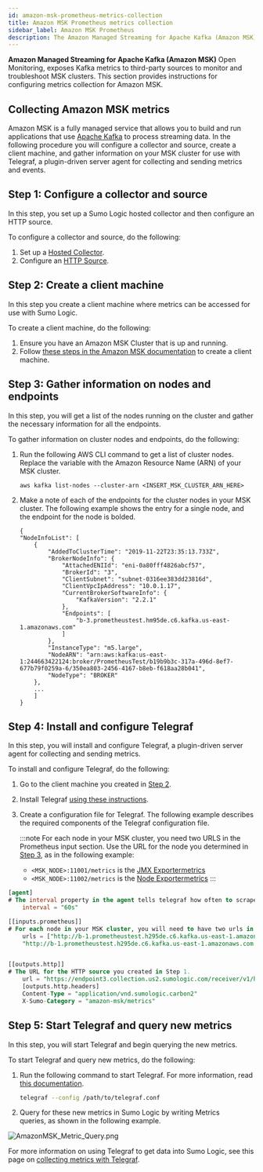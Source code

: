 ```yaml
---
id: amazon-msk-prometheus-metrics-collection
title: Amazon MSK Prometheus metrics collection
sidebar_label: Amazon MSK Prometheus
description: The Amazon Managed Streaming for Apache Kafka (Amazon MSK) open monitoring feature exposes Kafka metrics that Sumo Logic can collect. This page provides instructions for configuring metrics collection for Amazon MSK.
---
```



**Amazon Managed Streaming for Apache Kafka (Amazon MSK)** Open Monitoring, exposes Kafka metrics to third-party sources to monitor and troubleshoot MSK clusters. This section provides instructions for configuring metrics collection for Amazon MSK.

## Collecting Amazon MSK metrics

Amazon MSK is a fully managed service that allows you to build and run applications that use [Apache Kafka](https://aws.amazon.com/streaming-data/what-is-kafka/) to process streaming data. In the following procedure you will configure a collector and source, create a client machine, and gather information on your MSK cluster for use with Telegraf, a plugin-driven server agent for collecting and sending metrics and events. 

## Step 1: Configure a collector and source

In this step, you set up a Sumo Logic hosted collector and then configure an HTTP source.

To configure a collector and source, do the following:

1. Set up a [Hosted Collector](/docs/send-data/hosted-collectors/).
1. Configure an [HTTP Source](/docs/send-data/hosted-collectors/http-source/logs-metrics).

## Step 2: Create a client machine

In this step you create a client machine where metrics can be accessed for use with Sumo Logic.

To create a client machine, do the following:

1. Ensure you have an Amazon MSK Cluster that is up and running. 
1. Follow [these steps in the Amazon MSK documentation](https://docs.aws.amazon.com/msk/latest/developerguide/create-client-machine.html) to create a client machine.

## Step 3: Gather information on nodes and endpoints

In this step, you will get a list of the nodes running on the cluster and gather the necessary information for all the endpoints.

To gather information on cluster nodes and endpoints, do the following:

1. Run the following AWS CLI command to get a list of cluster nodes. Replace the variable with the Amazon Resource Name (ARN) of your MSK cluster.

    ```
    aws kafka list-nodes --cluster-arn <INSERT_MSK_CLUSTER_ARN_HERE>
    ```

1. Make a note of each of the endpoints for the cluster nodes in your MSK cluster. The following example shows the entry for a single node, and the endpoint for the node is bolded.

    ```
    {
    "NodeInfoList": [
        {
            "AddedToClusterTime": "2019-11-22T23:35:13.733Z",
            "BrokerNodeInfo": {
                "AttachedENIId": "eni-0a80fff4826abcf57",
                "BrokerId": "3",
                "ClientSubnet": "subnet-0316ee383dd23816d",
                "ClientVpcIpAddress": "10.0.1.17",
                "CurrentBrokerSoftwareInfo": {
                    "KafkaVersion": "2.2.1"
                },
                "Endpoints": [
                    "b-3.prometheustest.hm95de.c6.kafka.us-east-1.amazonaws.com"
                ]
            },
            "InstanceType": "m5.large",
            "NodeARN": "arn:aws:kafka:us-east-1:244663422124:broker/PrometheusTest/b19b9b3c-317a-496d-8ef7-677b79f0259a-6/350ea803-2456-4167-b8eb-f618aa28b041",
            "NodeType": "BROKER"
        },
        ...
        ]
    }
    ```

## Step 4: Install and configure Telegraf

In this step, you will install and configure Telegraf, a plugin-driven server agent for collecting and sending metrics.

To install and configure Telegraf, do the following:

1. Go to the client machine you created in [Step 2](#step-2-create-a-client-machine).
1. Install Telegraf [using these instructions](https://docs.influxdata.com/telegraf/v1.12/introduction/installation/).
1. Create a configuration file for Telegraf. The following example describes the required components of the Telegraf configuration file.

    :::note
    For each node in your MSK cluster, you need two URLS in the Prometheus input section. Use the URL for the node you determined in [Step 3](#step-3-gather-information-on-nodes-and-endpoints), as in the following example:

    * `<MSK_NODE>:11001/metrics` is the [JMX Exportermetrics](https://github.com/prometheus/jmx_exporter)  
    * `<MSK_NODE>:11002/metrics` is the [Node Exportermetrics](https://github.com/prometheus/node_exporter)
    :::

```sql
[agent]
# The interval property in the agent tells telegraf how often to scrape the metrics.
    interval = "60s"

[[inputs.prometheus]]
# For each node in your MSK cluster, you will need to have two urls in the Prometheus input section.
    urls = ["http://b-1.prometheustest.h295de.c6.kafka.us-east-1.amazonaws.com:11001/metrics",
    "http://b-1.prometheustest.h295de.c6.kafka.us-east-1.amazonaws.com:11002/metrics"]


[[outputs.http]]
# The URL for the HTTP source you created in Step 1.
    url = "https://endpoint3.collection.us2.sumologic.com/receiver/v1/http/XXXXXX" data_format = "carbon2"
    [outputs.http.headers]
    Content-Type = "application/vnd.sumologic.carbon2"
    X-Sumo-Category = "amazon-msk/metrics"
```

## Step 5: Start Telegraf and query new metrics

In this step, you will start Telegraf and begin querying the new metrics.

To start Telegraf and query new metrics, do the following:

1. Run the following command to start Telegraf. For more information, read [this documentation](https://docs.influxdata.com/telegraf/v1.12/introduction/getting-started/).

    ```bash
    telegraf --config /path/to/telegraf.conf
    ```

1. Query for these new metrics in Sumo Logic by writing Metrics queries, as shown in the following example.

![AmazonMSK_Metric_Query.png](/img/send-data/AmazonMSK_Metric_Query.png)

For more information on using Telegraf to get data into Sumo Logic, see this page on [collecting metrics with Telegraf](/docs/send-data/collect-from-other-data-sources/collect-metrics-telegraf). 
